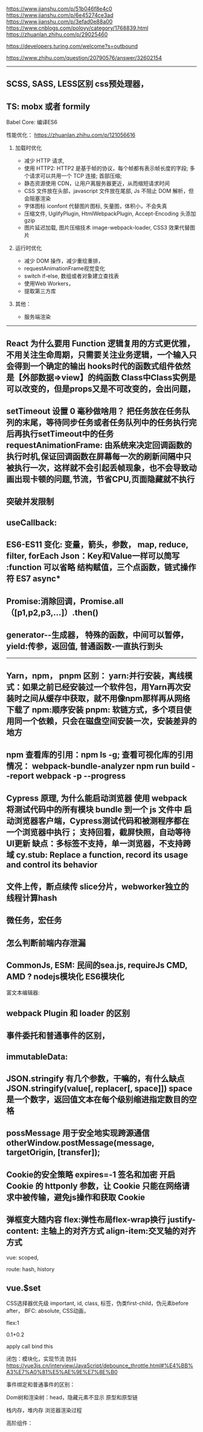 
https://www.jianshu.com/p/51b046f8e4c0
https://www.jianshu.com/p/6e45274ce3ad
https://www.jianshu.com/p/3efad0e88a00
https://www.cnblogs.com/poloyy/category/1768839.html
https://zhuanlan.zhihu.com/p/29025460


https://developers.turing.com/welcome?s=outbound

https://www.zhihu.com/question/20790576/answer/32602154


------------------------------------
SCSS, SASS, LESS区别
css预处理器，
----------------------------------
TS: mobx 或者 formily
----------------------------------
Babel Core:
编译ES6

性能优化： https://zhuanlan.zhihu.com/p/121056616
1. 加载时优化
   - 减少 HTTP 请求,
   - 使用 HTTP2: HTTP2 是基于帧的协议，每个帧都有表示帧长度的字段; 多个请求可以共用一个 TCP 连接; 首部压缩;
   - 静态资源使用 CDN，让用户离服务器更近，从而缩短请求时间
   - CSS 文件放在头部，javascript 文件放在尾部, Js 不阻止 DOM 解析，但会阻塞渲染
   - 字体图标 iconfont 代替图片图标, 矢量图，体积小，不会失真
   - 压缩文件, UglifyPlugin, HtmlWebpackPlugin, Accept-Encoding 头添加 gzip
   - 图片延迟加载, 图片压缩技术 image-webpack-loader, CSS3 效果代替图片
2. 运行时优化
   - 减少 DOM 操作，减少重绘重排，
   - requestAnimationFrame视觉变化
   - switch if-else, 数组或者对象建立查找表
   - 使用Web Workers，
   - 提取第三方库

3. 其他：
   - 服务端渲染
----------------------------------------------------------
React 为什么要用 Function
逻辑复用的方式更优雅，不用关注生命周期，只需要关注业务逻辑，一个输入只会得到一个确定的输出
hooks时代的函数式组件依然是【外部数据=>view】的纯函数
Class中Class实例是可以改变的，但是props又是不可改变的，会出问题，
----------------------------------------------------
setTimeout 设置 0 毫秒做啥用？
把任务放在任务队列的末尾，等待同步任务或者任务队列中的任务执行完后再执行setTimeout中的任务
requestAnimationFrame: 由系统来决定回调函数的执行时机,保证回调函数在屏幕每一次的刷新间隔中只被执行一次，这样就不会引起丢帧现象，也不会导致动画出现卡顿的问题,节流，节省CPU,页面隐藏就不执行
---------------------------------------------------------------------
突破并发限制 
-------------------------------------------------------------------
useCallback:
-----------------------------------------------------------------
ES6-ES11 变化:
变量，箭头，参数， map, reduce, filter, forEach
Json：Key和Value一样可以简写
:function 可以省略
结构赋值，三个点函数，链式操作符
ES7 async* 
------------------------------------
Promise:消除回调，Promise.all（[p1,p2,p3,...]）.then()
------------------------------------
generator--生成器， 特殊的函数，中间可以暂停，
yield:传参，返回值,
普通函数-一直执行到头
-------------------------------------

---------------------------------------
Yarn，npm， pnpm 区别：
yarn:并行安装，离线模式：如果之前已经安装过一个软件包，用Yarn再次安装时之间从缓存中获取，就不用像npm那样再从网络下载了
npm:顺序安装
pnpm: 软链方式，多个项目使用同一个依赖，只会在磁盘空间安装一次，安装差异的地方
-----------------------------------------
npm 查看库的引用：npm ls -g; 
查看可视化库的引用情况：
webpack-bundle-analyzer
npm run build --report
webpack -p --progress
----------------------------------------
Cypress 原理, 为什么能启动浏览器
使用 webpack 将测试代码中的所有模块 bundle 到一个 js 文件中
启动浏览器客户端，Cypress测试代码和被测程序都在一个浏览器中执行；
支持回看，截屏快照，自动等待UI更新
缺点：多标签不支持，单一浏览器，不支持跨域
cy.stub: Replace a function, record its usage and control its behavior
----------------------------------------
文件上传，断点续传
slice分片，webworker独立的线程计算hash
----------------------------------------
微任务，宏任务
----------------------------------------
怎么判断前端内存泄漏
-------------------------------------------
CommonJs, ESM:
民间的sea.js, requireJs
CMD, AMD ?
nodejs模块化
ES6模块化
-------------------------------------------
富文本编辑器:

webpack Plugin 和 loader 的区别
-------------------------------------------
事件委托和普通事件的区别，
-------------------------------------------

immutableData:
-------------------------------------------------
JSON.stringify 有几个参数，干嘛的，有什么缺点
JSON.stringify(value[, replacer[, space]])
space 是一个数字，返回值文本在每个级别缩进指定数目的空格
--------------------------------------------------
possMessage
用于安全地实现跨源通信
otherWindow.postMessage(message, targetOrigin, [transfer]);
--------------------------------------------------
Cookie的安全策略
expires=-1
签名和加密
开启 Cookie 的 httponly 参数，让 Cookie 只能在网络请求中被传输，避免js操作和获取 Cookie
---------------------------------------------------
弹框变大随内容
flex:弹性布局flex-wrap换行
justify-content: 主轴上的对齐方式
align-item:交叉轴的对齐方式
---------------------------------------------------
vue: scoped,

route: hash, history

vue.$set
-----------------------------------------
CSS选择器优先级
important, id, class, 标签，伪类first-child，伪元素before after，
BFC:
absolute, CSS动画，

flex:1


0.1+0.2 

apply call bind 
this

闭包：模块化，实现节流 防抖
https://vue3js.cn/interview/JavaScript/debounce_throttle.html#%E4%BB%A3%E7%A0%81%E5%AE%9E%E7%8E%B0


事件绑定和普通事件的区别：



Dom树和渲染树：head，隐藏元素不显示
原型和原型链



栈内存，堆内存
浏览器渲染过程

高阶组件：



















